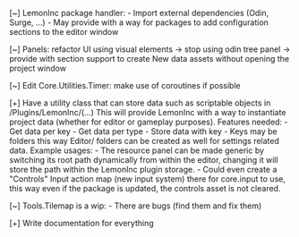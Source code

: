 [~] LemonInc package handler:
    - Import external dependencies (Odin, Surge, ...)
    - May provide with a way for packages to add configuration sections to the editor window

[~] Panels: refactor UI using visual elements
     -> stop using odin tree panel
     -> provide with section support to create New data assets without opening the project window

[~] Edit Core.Utilities.Timer: make use of coroutines if possible

[+] Have a utility class that can store data such as scriptable objects in /Plugins/LemonInc/(...)
    This will provide LemonInc with a way to instantiate project data (whether for editor or gameplay purposes).
    Features needed:
    - Get data per key
    - Get data per type
    - Store data with key
    - Keys may be folders this way Editor/ folders can be created as well for settings related data.
    Example usages:
    - The resource panel can be made generic by switching its root path dynamically from within the editor, changing it will store the path within the LemonInc plugin storage.
    - Could even create a "Controls" Input action map (new input system) there for core.input to use, this way even if the package is updated, the controls asset is not cleared.

[~] Tools.Tilemap is a wip:
    - There are bugs (find them and fix them)

[+] Write documentation for everything